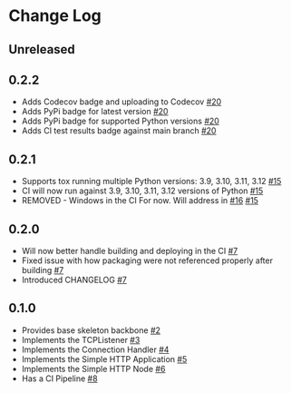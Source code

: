 # Change Log

## Unreleased

## 0.2.2

* Adds Codecov badge and uploading to Codecov [#20](https://github.com/idjaw/edunet/issues/20)
* Adds PyPi badge for latest version [#20](https://github.com/idjaw/edunet/issues/20)
* Adds PyPi badge for supported Python versions [#20](https://github.com/idjaw/edunet/issues/20)
* Adds CI test results badge against main branch [#20](https://github.com/idjaw/edunet/issues/20)

## 0.2.1

* Supports tox running multiple Python versions: 3.9, 3.10, 3.11, 3.12 [#15](https://github.com/idjaw/edunet/issues/15)
* CI will now run against 3.9, 3.10, 3.11, 3.12 versions of Python [#15](https://github.com/idjaw/edunet/issues/15)
* REMOVED - Windows in the CI For now. Will address in [#16](https://github.com/idjaw/edunet/issues/16)  [#15](https://github.com/idjaw/edunet/issues/15)

## 0.2.0

* Will now better handle building and deploying in the CI  [#7](https://github.com/idjaw/edunet/issues/7)
* Fixed issue with how packaging were not referenced properly after building [#7](https://github.com/idjaw/edunet/issues/7)
* Introduced CHANGELOG [#7](https://github.com/idjaw/edunet/issues/7)

## 0.1.0

* Provides base skeleton backbone [#2](https://github.com/idjaw/edunet/issues/8)
* Implements the TCPListener [#3](https://github.com/idjaw/edunet/issues/3)
* Implements the Connection Handler [#4](https://github.com/idjaw/edunet/issues/4)
* Implements the Simple HTTP Application [#5](https://github.com/idjaw/edunet/issues/5)
* Implements the Simple HTTP Node [#6](https://github.com/idjaw/edunet/issues/6)
* Has a CI Pipeline [#8](https://github.com/idjaw/edunet/issues/8)
